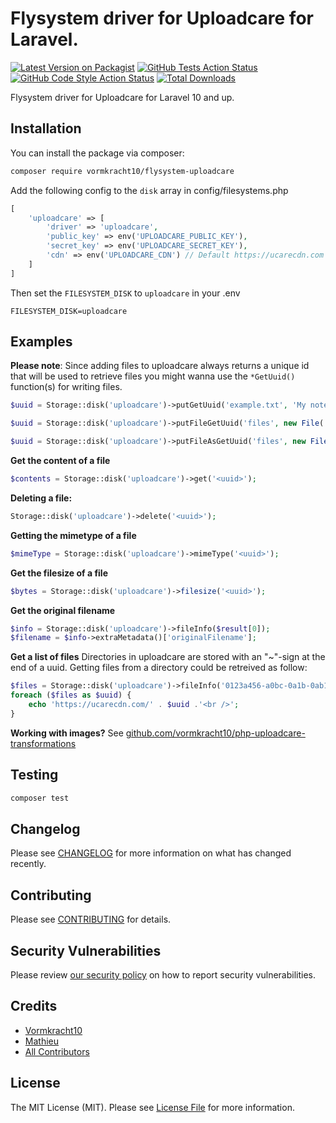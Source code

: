 # Flysystem driver for Uploadcare for Laravel.

[![Latest Version on Packagist](https://img.shields.io/packagist/v/vormkracht10/flysystem-uploadcare.svg?style=flat-square)](https://packagist.org/packages/vormkracht10/flysystem-uploadcare)
[![GitHub Tests Action Status](https://img.shields.io/github/actions/workflow/status/vormkracht10/flysystem-uploadcare/run-tests.yml?branch=main&label=tests&style=flat-square)](https://github.com/vormkracht10/flysystem-uploadcare/actions?query=workflow%3Arun-tests+branch%3Amain)
[![GitHub Code Style Action Status](https://img.shields.io/github/actions/workflow/status/vormkracht10/flysystem-uploadcare/fix-php-code-style-issues.yml?branch=main&label=code%20style&style=flat-square)](https://github.com/vormkracht10/flysystem-uploadcare/actions?query=workflow%3A"Fix+PHP+code+style+issues"+branch%3Amain)
[![Total Downloads](https://img.shields.io/packagist/dt/vormkracht10/flysystem-uploadcare.svg?style=flat-square)](https://packagist.org/packages/vormkracht10/flysystem-uploadcare)

Flysystem driver for Uploadcare for Laravel 10 and up.

## Installation

You can install the package via composer:

```bash
composer require vormkracht10/flysystem-uploadcare
```

Add the following config to the `disk` array in config/filesystems.php

```php
[
    'uploadcare' => [
        'driver' => 'uploadcare',
        'public_key' => env('UPLOADCARE_PUBLIC_KEY'),
        'secret_key' => env('UPLOADCARE_SECRET_KEY'),
        'cdn' => env('UPLOADCARE_CDN') // Default https://ucarecdn.com
    ]
]
```

Then set the `FILESYSTEM_DISK` to `uploadcare` in your .env

```env
FILESYSTEM_DISK=uploadcare
```

## Examples

**Please note**: Since adding files to uploadcare always returns a unique id that will be used to retrieve files you might wanna use the `*GetUuid()` function(s) for writing files.

```php
$uuid = Storage::disk('uploadcare')->putGetUuid('example.txt', 'My notes.');

$uuid = Storage::disk('uploadcare')->putFileGetUuid('files', new File('/var/www/uploadcare-app/routes/newcontent.txt'));

$uuid = Storage::disk('uploadcare')->putFileAsGetUuid('files', new File('/var/www/uploadcare-app/routes/newcontent.txt'), 'my-awesome-name.txt');

```

**Get the content of a file**
```php
$contents = Storage::disk('uploadcare')->get('<uuid>');
```

**Deleting a file:**
```php
Storage::disk('uploadcare')->delete('<uuid>');
```

**Getting the mimetype of a file**
```php
$mimeType = Storage::disk('uploadcare')->mimeType('<uuid>');
```

**Get the filesize of a file**
```php
$bytes = Storage::disk('uploadcare')->filesize('<uuid>');
```

**Get the original filename**
```php
$info = Storage::disk('uploadcare')->fileInfo($result[0]);
$filename = $info->extraMetadata()['originalFilename'];
```

**Get a list of files**
Directories in uploadcare are stored with an "~"-sign at the end of a uuid. Getting files from a directory could be retreived
as follow:
```php
$files = Storage::disk('uploadcare')->fileInfo('0123a456-a0bc-0a1b-0ab1-0a1234a5b6c7~');
foreach ($files as $uuid) {
    echo 'https://ucarecdn.com/' . $uuid .'<br />';
}
```

**Working with images?**
See [github.com/vormkracht10/php-uploadcare-transformations](https://github.com/vormkracht10/php-uploadcare-transformations)

## Testing

```bash
composer test
```

## Changelog

Please see [CHANGELOG](CHANGELOG.md) for more information on what has changed recently.

## Contributing

Please see [CONTRIBUTING](CONTRIBUTING.md) for details.

## Security Vulnerabilities

Please review [our security policy](../../security/policy) on how to report security vulnerabilities.

## Credits

- [Vormkracht10](https://github.com/vormkracht10)
- [Mathieu](https://github.com/casmo)
- [All Contributors](../../contributors)

## License

The MIT License (MIT). Please see [License File](LICENSE.md) for more information.
